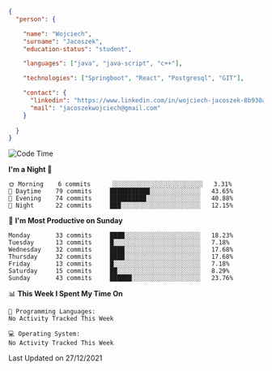````json
{
  "person": {

    "name": "Wojciech",
    "surname": "Jacoszek",
    "education-status": "student",

    "languages": ["java", "java-script", "c++"],

    "technologies": ["Springboot", "React", "Postgresql", "GIT"],

    "contact": {
      "linkedin": "https://www.linkedin.com/in/wojciech-jacoszek-8b930a209",
      "mail": "jacoszekwojciech@gmail.com"
    }
    
  }
}
```` 

<!--START_SECTION:waka-->
![Code Time](http://img.shields.io/badge/Code%20Time-2%20hrs%2030%20mins-blue)

**I'm a Night 🦉** 

```text
🌞 Morning    6 commits      ░░░░░░░░░░░░░░░░░░░░░░░░░   3.31% 
🌆 Daytime    79 commits     ███████████░░░░░░░░░░░░░░   43.65% 
🌃 Evening    74 commits     ██████████░░░░░░░░░░░░░░░   40.88% 
🌙 Night      22 commits     ███░░░░░░░░░░░░░░░░░░░░░░   12.15%

```
📅 **I'm Most Productive on Sunday** 

```text
Monday       33 commits     ████░░░░░░░░░░░░░░░░░░░░░   18.23% 
Tuesday      13 commits     █░░░░░░░░░░░░░░░░░░░░░░░░   7.18% 
Wednesday    32 commits     ████░░░░░░░░░░░░░░░░░░░░░   17.68% 
Thursday     32 commits     ████░░░░░░░░░░░░░░░░░░░░░   17.68% 
Friday       13 commits     █░░░░░░░░░░░░░░░░░░░░░░░░   7.18% 
Saturday     15 commits     ██░░░░░░░░░░░░░░░░░░░░░░░   8.29% 
Sunday       43 commits     ██████░░░░░░░░░░░░░░░░░░░   23.76%

```


📊 **This Week I Spent My Time On** 

```text
💬 Programming Languages: 
No Activity Tracked This Week

💻 Operating System: 
No Activity Tracked This Week

```


 Last Updated on 27/12/2021
<!--END_SECTION:waka-->

